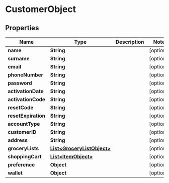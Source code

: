 

# CustomerObject

## Properties

Name | Type | Description | Notes
------------ | ------------- | ------------- | -------------
**name** | **String** |  |  [optional]
**surname** | **String** |  |  [optional]
**email** | **String** |  |  [optional]
**phoneNumber** | **String** |  |  [optional]
**password** | **String** |  |  [optional]
**activationDate** | **String** |  |  [optional]
**activationCode** | **String** |  |  [optional]
**resetCode** | **String** |  |  [optional]
**resetExpiration** | **String** |  |  [optional]
**accountType** | **String** |  |  [optional]
**customerID** | **String** |  |  [optional]
**address** | **String** |  |  [optional]
**groceryLists** | [**List&lt;GroceryListObject&gt;**](GroceryListObject.md) |  |  [optional]
**shoppingCart** | [**List&lt;ItemObject&gt;**](ItemObject.md) |  |  [optional]
**preference** | **Object** |  |  [optional]
**wallet** | **Object** |  |  [optional]



